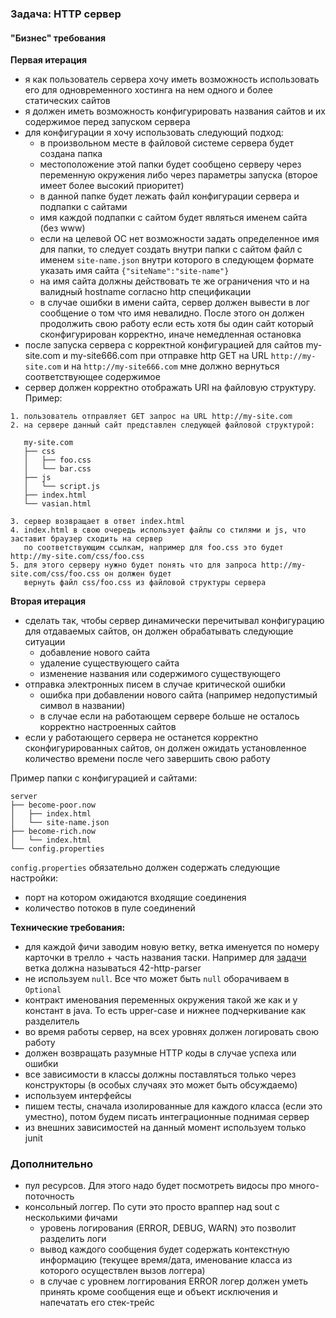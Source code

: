 ### Задача: HTTP сервер

#### "Бизнес" требования

**Первая итерация**

- я как пользователь сервера хочу иметь возможность использовать его для одновременного хостинга на нем одного и более статических сайтов
- я должен иметь возможность конфигурировать названия сайтов и их содержимое перед запуском сервера 
- для конфигурации я хочу использовать следующий подход:
    - в произвольном месте в файловой системе сервера будет создана папка
    - местоположение этой папки будет сообщено серверу через переменную окружения либо через параметры запуска (второе имеет более высокий приоритет)
    - в данной папке будет лежать файл конфигурации сервера и подпапки с сайтами
    - имя каждой подпапки с сайтом будет являться именем сайта (без www)
    - если на целевой ОС нет возможности задать определенное имя для папки, то следует создать внутри папки с сайтом файл с именем `site-name.json` внутри которого в следующем формате указать имя сайта `{"siteName":"site-name"}`
    - на имя сайта должны действовать те же ограничения что и на валидный hostname согласно http спецификации
    - в случае ошибки в имени сайта, сервер должен вывести в лог сообщение о том что имя невалидно. После этого он должен продолжить свою работу если есть хотя бы один сайт который сконфигурирован корректно, иначе немедленная остановка
- после запуска сервера с корректной конфигурацией для сайтов my-site.com и my-site666.com при отправке http GET на URL `http://my-site.com` и на `http://my-site666.com` мне должно вернуться соответствующее содержимое
- сервер должен корректно отображать URI на файловую структуру. Пример:

```
1. пользователь отправляет GET запрос на URL http://my-site.com
2. на сервере данный сайт представлен следующей файловой структурой:

   my-site.com
   ├── css
   │   ├── foo.css
   │   └── bar.css
   ├── js
   │   └── script.js
   ├── index.html
   └── vasian.html

3. сервер возвращает в ответ index.html
4. index.html в свою очередь использует файлы со стилями и js, что заставит браузер сходить на сервер 
   по соответствующим ссылкам, например для foo.css это будет http://my-site.com/css/foo.css
5. для этого серверу нужно будет понять что для запроса http://my-site.com/css/foo.css он должен будет
   вернуть файл css/foo.css из файловой структуры сервера
```

**Вторая итерация**

- сделать так, чтобы сервер динамически перечитывал конфигурацию для отдаваемых сайтов, он должен обрабатывать следующие ситуации
    - добавление нового сайта
    - удаление существующего сайта
    - изменение названия или содержимого существующего
- отправка электронных писем в случае критической ошибки
    - ошибка при добавлении нового сайта (например недопустимый символ в названии)
    - в случае если на работающем сервере больше не осталось корректно настроенных сайтов
- если у работающего сервера не останется корректно сконфигурированных сайтов, он должен ожидать установленное количество времени после чего завершить свою работу

Пример папки с конфигурацией и сайтами:

```
server
├── become-poor.now
│   ├── index.html
│   └── site-name.json
├── become-rich.now
│   └── index.html
└── config.properties
```

`config.properties` обязательно должен содержать следующие настройки:
- порт на котором ожидаются входящие соединения
- количество потоков в пуле соединений

**Технические требования:**

- для каждой фичи заводим новую ветку, ветка именуется по номеру карточки в трелло + часть названия таски. Например для [задачи](https://trello.com/c/m6y9ItCp/42-%D1%80%D0%B5%D0%B0%D0%BB%D0%B8%D0%B7%D0%BE%D0%B2%D0%B0%D1%82%D1%8C-httpparser) ветка должна называться 42-http-parser
- не используем `null`. Все что может быть `null` оборачиваем в `Optional`
- контракт именования переменных окружения такой же как и у констант в java. То есть upper-case и нижнее подчеркивание как разделитель
- во время работы сервер, на всех уровнях должен логировать свою работу
- должен возвращать разумные HTTP коды в случае успеха или ошибки
- все зависимости в классы должны поставляться только через конструкторы (в особых случаях это может быть обсуждаемо)
- используем интерфейсы
- пишем тесты, сначала изолированные для каждого класса (если это уместно), потом будем писать интеграционные поднимая сервер
- из внешних зависимостей на данный момент используем только junit

### Дополнительно

- пул ресурсов. Для этого надо будет посмотреть видосы про много-поточность
- консольный логгер. По сути это просто враппер над sout с несколькими фичами
   - уровень логирования (ERROR, DEBUG, WARN) это позволит разделить логи
   - вывод каждого сообщения будет содержать контекстную информацию (текущее время/дата, именование класса из которого осуществлен вызов логгера)
   - в случае с уровнем логгирования ERROR логер должен уметь принять кроме сообщения еще и объект исключения и напечатать его стек-трейс
